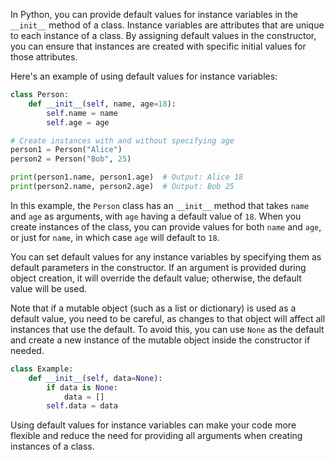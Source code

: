 In Python, you can provide default values for instance variables in the `__init__` method of a class. Instance variables are attributes that are unique to each instance of a class. By assigning default values in the constructor, you can ensure that instances are created with specific initial values for those attributes.

Here's an example of using default values for instance variables:

```python
class Person:
    def __init__(self, name, age=18):
        self.name = name
        self.age = age

# Create instances with and without specifying age
person1 = Person("Alice")
person2 = Person("Bob", 25)

print(person1.name, person1.age)  # Output: Alice 18
print(person2.name, person2.age)  # Output: Bob 25
```

In this example, the `Person` class has an `__init__` method that takes `name` and `age` as arguments, with `age` having a default value of `18`. When you create instances of the class, you can provide values for both `name` and `age`, or just for `name`, in which case `age` will default to `18`.

You can set default values for any instance variables by specifying them as default parameters in the constructor. If an argument is provided during object creation, it will override the default value; otherwise, the default value will be used.

Note that if a mutable object (such as a list or dictionary) is used as a default value, you need to be careful, as changes to that object will affect all instances that use the default. To avoid this, you can use `None` as the default and create a new instance of the mutable object inside the constructor if needed.

```python
class Example:
    def __init__(self, data=None):
        if data is None:
            data = []
        self.data = data
```

Using default values for instance variables can make your code more flexible and reduce the need for providing all arguments when creating instances of a class.
